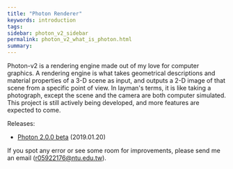 ```yaml
---
title: "Photon Renderer"
keywords: introduction
tags: 
sidebar: photon_v2_sidebar
permalink: photon_v2_what_is_photon.html
summary: 
---
```


Photon-v2 is a rendering engine made out of my love for computer graphics. A rendering engine is what takes geometrical descriptions and material properties of a 3-D scene as input, and outputs a 2-D image of that scene from a specific point of view. In layman's terms, it is like taking a photograph, except the scene and the camera are both computer simulated. This project is still actively being developed, and more features are expected to come.

Releases:

* [Photon 2.0.0 beta]() (2019.01.20)

If you spot any error or see some room for improvements, please send me an email (r05922176@ntu.edu.tw).
